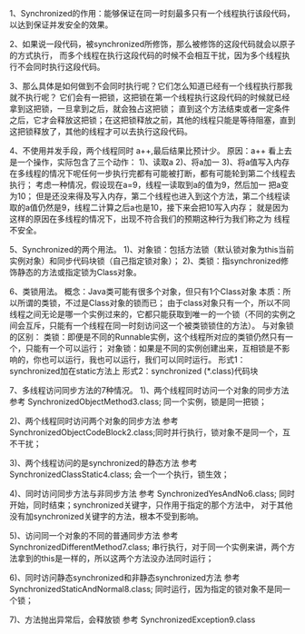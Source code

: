 1、Synchronized的作用：能够保证在同一时刻最多只有一个线程执行该段代码，以达到保证并发安全的效果。

2、如果说一段代码，被synchronized所修饰，那么被修饰的这段代码就会以原子的方式执行，
而多个线程在执行这段代码的时候不会相互干扰，因为多个线程执行不会同时执行这段代码。

3、那么具体是如何做到不会同时执行呢？它们怎么知道已经有一个线程执行那我就不执行呢？
它们会有一把锁，这把锁在第一个线程执行这段代码的时候就已经拿到这把锁，一旦拿到之后，就会独占这把锁；
直到这个方法结束或者一定条件之后，它才会释放这把锁；在这把锁释放之前，其他的线程只能是等待阻塞，直到
这把锁释放了，其他的线程才可以去执行这段代码。

4、不使用并发手段，两个线程同时 a++,最后结果比预计少。
原因：a++ 看上去是一个操作，实际包含了三个动作：
1)、读取a
2)、将a加一
3)、将a值写入内存
在多线程的情况下呢任何一步执行完都有可能被打断，都有可能轮到第二个线程去执行；
考虑一种情况，假设现在a=9，线程一读取到a的值为9，然后加一 把a变为10；
但是还没来得及写入内存，第二个线程也进入到这个方法，第二个线程读取的a值仍然是9，线程二计算之后a也是10，接下来会把10写入内存；
就是因为这样的原因在多线程的情况下，出现不符合我们的预期这种行为我们称之为 线程不安全。

5、Synchronized的两个用法。
1)、对象锁：包括方法锁（默认锁对象为this当前实例对象）和同步代码块锁（自己指定锁对象）；
2)、类锁：指synchronized修饰静态的方法或指定锁为Class对象。

6、类锁用法。
概念：Java类可能有很多个对象，但只有1个Class对象
本质：所以所谓的类锁，不过是Class对象的锁而已；
由于class对象只有一个，所以不同线程之间无论是哪一个实例过来的，它都只能获取到唯一的一个锁（不同的实例之间会互斥，只能有一个线程在同一时刻访问这一个被类锁锁住的方法）。
与对象锁的区别：
类锁：即便是不同的Runnable实例，这个线程所对应的类锁仍然只有一个，只能有一个可以运行；
对象锁：如果是不同的实例创建出来，互相锁是不影响的，你也可以运行，我也可以运行，我们可以同时运行。
形式1：synchronized加在static方法上
形式2：synchronized (*.class)代码块

7、多线程访问同步方法的7种情况。
1)、两个线程同时访问一个对象的同步方法
参考 SynchronizedObjectMethod3.class; 同一个实例，锁是同一把锁；

2)、两个线程同时访问两个对象的同步方法
参考 SynchronizedObjectCodeBlock2.class;同时并行执行，锁对象不是同一个，互不干扰；

3)、两个线程访问的是synchronized的静态方法
参考 SynchronizedClassStatic4.class; 会一个一个执行，锁生效；

4)、同时访问同步方法与非同步方法
参考 SynchronizedYesAndNo6.class;
同时开始，同时结束；synchronized关键字，只作用于指定的那个方法中，
对于其他没有加synchronized关键字的方法，根本不受到影响。

5)、访问同一个对象的不同的普通同步方法
参考 SynchronizedDifferentMethod7.class;
串行执行，对于同一个实例来讲，两个方法拿到的this是一样的，所以这两个方法没办法同时运行；

6)、同时访问静态synchronized和非静态synchronized方法
参考 SynchronizedStaticAndNormal8.class;
同时运行，因为指定的锁对象不是同一个锁；

7)、方法抛出异常后，会释放锁
参考 SynchronizedException9.class
